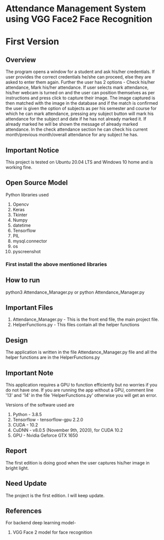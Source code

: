 # Attendance Management System using VGG Face2 Face Recognition
# First Version

## Overview 

The program opens a window for a student and ask his/her credentials. If user provides the correct credentials he/she can proceed, else they are asked to enter them again. Further the user has 2 options - Check his/her attendance, Mark his/her attendance. If user selects mark attendance, his/her webcam is turned on and the user can position themselves as per instructions and press click to capture their image. The image captured is then matched with the image in the database and if the match is confirmed the user is given the option of subjects as per his semester and course for which he can mark attendance, pressing any subject button will mark his attendance for the subject and date if he has not already marked it. If already marked he will be shown the message of already marked attendance. In the check attendance section he can check his current month/previous month/overall attendance for any subject he has.


## Important Notice
This project is tested on Ubuntu 20.04 LTS and Windows 10 home and is working fine.

## Open Source Model
Python libraries used
1. Opencv
2. Keras
3. Tkinter
4. Numpy
5. datetime
6. Tensorflow 
7. PIL
8. mysql.connector
9. os
10. pyscreenshot

### First install the above mentioned libraries

## How to run

python3 Attendance_Manager.py or python Attendance_Manager.py


## Important Files

1. Attendance_Manager.py - This is the front end file, the main project file.
2. HelperFunctions.py - This files contain all the helper functions


## Design
The application is written in the file Attendance_Manager.py file and all the helper functions are in the HelperFunctions.py 

## Important Note
This application requires a GPU to function efficiently but no worries if you do not have one. If you are running the app without a GPU, comment line '13' and '14' in the file 'HelperFunctions.py' otherwise you will get an error.

Versions of the software used are 
1. Python -  3.8.5
2. Tensorflow - tensorflow-gpu 2.2.0
3. CUDA - 10.2
4. CuDNN - v8.0.5 (November 9th, 2020), for CUDA 10.2 
5. GPU - Nvidia Geforce GTX 1650

## Report

The first edition is doing good when the user captures his/her image in bright light.

## Need Update

The project is the first edition. I will keep update.

## References
For backend deep learning model-
1. VGG Face 2 model for face recognition
